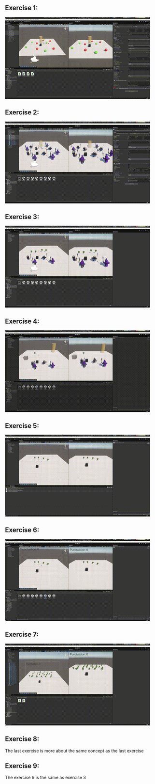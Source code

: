 ## Exercise 1:
![exercise_1_example](gifs/exercise_1.gif)

## Exercise 2:
![exercise_2_example](gifs/exercise_2.gif)

## Exercise 3:
![exercise_3_example](gifs/exercise_3.gif)

## Exercise 4:
![exercise_4_example](gifs/exercise_4.gif)

## Exercise 5:
![exercise_5_example](gifs/exercise_5.gif)

## Exercise 6:
![exercise_6_example](gifs/exercise_6.gif)

## Exercise 7:
![exercise_7_example](gifs/exercise_7.gif)

## Exercise 8:

The last exercise is more about the same concept as the last exercise

## Exercise 9:

The exercise 9 is the same as exercise 3
